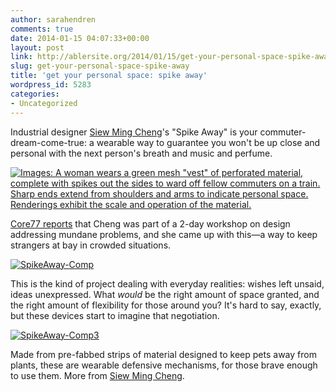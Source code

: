 ```yaml
---
author: sarahendren
comments: true
date: 2014-01-15 04:07:33+00:00
layout: post
link: http://ablersite.org/2014/01/15/get-your-personal-space-spike-away/
slug: get-your-personal-space-spike-away
title: 'get your personal space: spike away'
wordpress_id: 5283
categories:
- Uncategorized
---
```


Industrial designer [Siew Ming Cheng](http://www.behance.net/chengsiewming)'s "Spike Away" is your commuter-dream-come-true: a wearable way to guarantee you won't be up close and personal with the next person's breath and music and perfume.

[![Images: A woman wears a green mesh "vest" of perforated material, complete with spikes out the sides to ward off fellow commuters on a train. Sharp ends extend from shoulders and arms to indicate personal space. Renderings exhibit the scale and operation of the material.](http://ablersite.files.wordpress.com/2014/01/spikeaway-lead.jpg)](http://ablersite.files.wordpress.com/2014/01/spikeaway-lead.jpg)

[​Core77 reports](http://www.core77.com/blog/fashion_design/commute_culture_may_have_just_peaked_with_this_passive_aggressive_fashion_26082.asp) that Cheng was part of a 2-day workshop on design addressing mundane problems, and she came up with this—a way to keep strangers at bay in crowded situations.

[![SpikeAway-Comp](http://ablersite.files.wordpress.com/2014/01/spikeaway-comp.jpg)](http://ablersite.files.wordpress.com/2014/01/spikeaway-comp.jpg)

This is the kind of project dealing with everyday realities: wishes left unsaid, ideas unexpressed. What *would* be the right amount of space granted, and the right amount of flexibility for those around you? It's hard to say, exactly, but these devices start to imagine that negotiation.

[![SpikeAway-Comp3](http://ablersite.files.wordpress.com/2014/01/spikeaway-comp3.jpg)](http://ablersite.files.wordpress.com/2014/01/spikeaway-comp3.jpg)




Made from pre-fabbed strips of material designed to keep pets away from plants, these are wearable defensive mechanisms, for those brave enough to use them. More from [Siew Ming Cheng](http://www.behance.net/chengsiewming).


